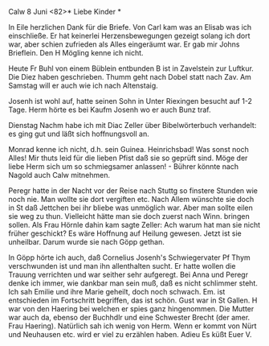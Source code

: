  Calw 8 Juni <82>*
Liebe Kinder <Marie>*

In Eile herzlichen Dank für die Briefe. Von Carl kam was an Elisab was ich einschließe. Er hat keinerlei Herzensbewegungen gezeigt solang ich dort war, aber schien zufrieden als Alles eingeräumt war. Er gab mir Johns Brieflein. Den H Mögling kenne ich nicht.

Heute Fr Buhl von einem Büblein entbunden B ist in Zavelstein zur Luftkur. Die Diez haben geschrieben. Thumm geht nach Dobel statt nach Zav. Am Samstag will er auch wie ich nach Altenstaig.

Josenh ist wohl auf, hatte seinen Sohn in Unter Riexingen besucht auf 1-2 Tage. Herm hörte es bei Kaufm Josenh wo er auch Bunz traf.

Dienstag Nachm habe ich mit Diac Zeller über Bibelwörterbuch verhandelt: es ging gut und läßt sich hoffnungsvoll an.

Monrad kenne ich nicht, d.h. sein Guinea. Heinrichsbad! Was sonst noch Alles! Mir thuts leid für die lieben Pfist daß sie so geprüft sind. Möge der liebe Herm sich um so schmiegsamer anlassen! - Bührer könnte nach Nagold auch Calw mitnehmen.

Peregr hatte in der Nacht vor der Reise nach Stuttg so finstere Stunden wie noch nie. Man wollte sie dort vergiften etc. Nach Allem wünschte sie doch in St daß Jettchen bei ihr bliebe was unmöglich war. Aber man sollte eilen sie weg zu thun. Vielleicht hätte man sie doch zuerst nach Winn. bringen sollen. Als Frau Hörnle dahin kam sagte Zeller: Ach warum hat man sie nicht früher geschickt? Es wäre Hoffnung auf Heilung gewesen. Jetzt ist sie unheilbar. Darum wurde sie nach Göpp gethan.

In Göpp hörte ich auch, daß Cornelius Josenh's Schwiegervater Pf Thym verschwunden ist und man ihn allenthalten sucht. Er hatte wollen die Trauung verrichten und war seither sehr aufgeregt. Bei Anna und Peregr denke ich immer, wie dankbar man sein muß, daß es nicht schlimmer steht. Ich sah Emilie und ihre Marie geheilt, doch noch schwach. Em. ist entschieden im Fortschritt begriffen, das ist schön. Gust war in St Gallen. H war von den Haering bei welchen er spies ganz hingenommen. Die Mutter war auch da, ebenso der Buchhdlr und eine Schwester Brecht (der amer. Frau Haering). Natürlich sah ich wenig von Herm. Wenn er kommt von Nürt und Neuhausen etc. wird er viel zu erzählen haben. Adieu Es küßt
 Euer V.
